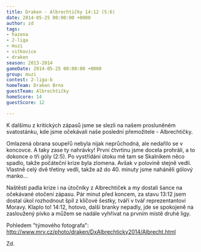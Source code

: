 ```yaml
---
title: Draken - Albrechtičky 14:12 (5:6)
date: 2014-05-25 00:00:00 +0000
author: zd
tags:
- hazena
- 2-liga
- muzi
- vitkovice
- draken
season: 2013-2014
gameDate: 2014-05-25 00:00:00 +0000
group: muzi
contest: 2-liga-b
homeTeam: Draken Brno
guestTeam: Albrechtičky
homeScore: 14
guestScore: 12

---
```

K dalšímu z kritických zápasů jsme se slezli na našem prosluněném svatostánku, kde jsme očekávali naše poslední přemožitele - Albrechtičky.

Omlazená obrana soupeřů nebyla nijak neprůchodná, ale nedařilo se v koncovce. A taky zase ty nahrávky! První čtvrtinu jsme docela prohráli, a to dokonce o tři góly (2:5). Po vystřídání útoku mě tam se Skalníkem něco spadlo, takže počáteční krize byla zlomena. Avšak v polovině stejně vedli. Vlastně celý dvě třetiny vedli, takže až do 40. minuty jsme naháněli gólový manko...

Naštěstí padla krize i na útočníky z Albrechtiček a my dostali šance na očekávané otočení zápasu. Pár minut před koncem, za stavu 13:12 jsem dostal úkol rozhodnout špíl z klíčové šestky, tváří v tvář reprezentantovi Moravy. Klaplo to! 14:12, hotovo, další branky nepadly, jde se spokojeně na zasloužený pivko a můžem se nadále vyhřívat na prvním místě druhé ligy.

Pohledem "týmového fotografa": http://www.mry.cz/photo/draken/DxAlbrechticky2014/Albrecht.html

Zd.